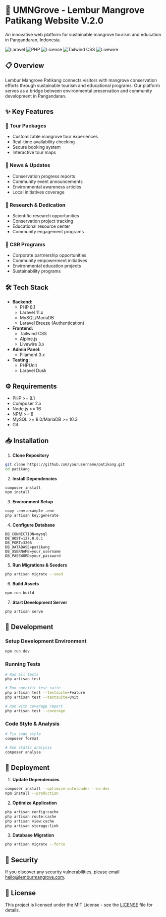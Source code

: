 # 🌿 UMNGrove - Lembur Mangrove Patikang Website V.2.0

An innovative web platform for sustainable mangrove tourism and education in Pangandaran, Indonesia.

![Laravel](https://img.shields.io/badge/Laravel-11.x-red)
![PHP](https://img.shields.io/badge/PHP-8.1-blue)
![License](https://img.shields.io/badge/License-MIT-green)
![Tailwind CSS](https://img.shields.io/badge/Tailwind_CSS-v3-38B2AC)
![Livewire](https://img.shields.io/badge/Livewire-v3-FB70A9)

## 📋 Overview

Lembur Mangrove Patikang connects visitors with mangrove conservation efforts through sustainable tourism and educational programs. Our platform serves as a bridge between environmental preservation and community development in Pangandaran.

## ✨ Key Features

### 🎯 Tour Packages

-   Customizable mangrove tour experiences
-   Real-time availability checking
-   Secure booking system
-   Interactive tour maps

### 📰 News & Updates

-   Conservation progress reports
-   Community event announcements
-   Environmental awareness articles
-   Local initiatives coverage

### 🔬 Research & Dedication

-   Scientific research opportunities
-   Conservation project tracking
-   Educational resource center
-   Community engagement programs

### 🤝 CSR Programs

-   Corporate partnership opportunities
-   Community empowerment initiatives
-   Environmental education projects
-   Sustainability programs

## 🛠 Tech Stack

-   **Backend:**
    -   PHP 8.1
    -   Laravel 11.x
    -   MySQL/MariaDB
    -   Laravel Breeze (Authentication)
-   **Frontend:**
    -   Tailwind CSS
    -   Alpine.js
    -   Livewire 3.x
-   **Admin Panel:**
    -   Filament 3.x
-   **Testing:**
    -   PHPUnit
    -   Laravel Dusk

## ⚙️ Requirements

-   PHP >= 8.1
-   Composer 2.x
-   Node.js >= 16
-   NPM >= 8
-   MySQL >= 8.0/MariaDB >= 10.3
-   Git

## 📥 Installation

1. **Clone Repository**

```bash
git clone https://github.com/yourusername/patikang.git
cd patikang
```

2. **Install Dependencies**

```bash
composer install
npm install
```

3. **Environment Setup**

```bash
copy .env.example .env
php artisan key:generate
```

4. **Configure Database**

```env
DB_CONNECTION=mysql
DB_HOST=127.0.0.1
DB_PORT=3306
DB_DATABASE=patikang
DB_USERNAME=your_username
DB_PASSWORD=your_password
```

5. **Run Migrations & Seeders**

```bash
php artisan migrate --seed
```

6. **Build Assets**

```bash
npm run build
```

7. **Start Development Server**

```bash
php artisan serve
```

## 🚀 Development

### Setup Development Environment

```bash
npm run dev
```

### Running Tests

```bash
# Run all tests
php artisan test

# Run specific test suite
php artisan test --testsuite=Feature
php artisan test --testsuite=Unit

# Run with coverage report
php artisan test --coverage
```

### Code Style & Analysis

```bash
# Fix code style
composer format

# Run static analysis
composer analyse
```

## 🔄 Deployment

1. **Update Dependencies**

```bash
composer install --optimize-autoloader --no-dev
npm install --production
```

2. **Optimize Application**

```bash
php artisan config:cache
php artisan route:cache
php artisan view:cache
php artisan storage:link
```

3. **Database Migration**

```bash
php artisan migrate --force
```

## 🔐 Security

If you discover any security vulnerabilities, please email [hello@lemburmangrove.com](mailto:hello@lemburmangrove.com).

## 📄 License

This project is licensed under the MIT License - see the [LICENSE](LICENSE) file for details.

